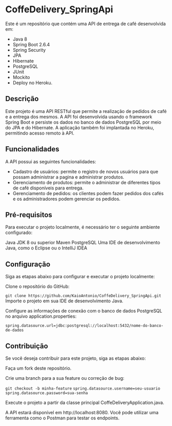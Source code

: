 # CoffeDelivery_SpringApi
Este é um repositório que contém uma API de entrega de café desenvolvida em: 

- Java 8
- Spring Boot 2.6.4
- Spring Security
- JPA
- Hibernate
- PostgreSQL
- JUnit
- Mockito
- Deploy no Heroku.

## Descrição
Este projeto é uma API RESTful que permite a realização de pedidos de café e a entrega dos mesmos. A API foi desenvolvida usando o framework Spring Boot e persiste os dados no banco de dados PostgreSQL por meio do JPA e do Hibernate. A aplicação também foi implantada no Heroku, permitindo acesso remoto à API.

## Funcionalidades
A API possui as seguintes funcionalidades:

- Cadastro de usuários: permite o registro de novos usuários para que possam administrar a pagina e administrar produtos.
- Gerenciamento de produtos: permite o administrar de diferentes tipos de café disponíveis para entrega.
- Gerenciamento de pedidos: os clientes podem fazer pedidos dos cafés e os administradores podem gerenciar os pedidos.

## Pré-requisitos
Para executar o projeto localmente, é necessário ter o seguinte ambiente configurado:

Java JDK 8 ou superior
Maven
PostgreSQL
Uma IDE de desenvolvimento Java, como o Eclipse ou o IntelliJ IDEA

## Configuração
Siga as etapas abaixo para configurar e executar o projeto localmente:

Clone o repositório do GitHub:

``` git clone https://github.com/KaioAntonio/CoffeDelivery_SpringApi.git ```
Importe o projeto em sua IDE de desenvolvimento Java.

Configure as informações de conexão com o banco de dados PostgreSQL no arquivo application.properties:

``` spring.datasource.url=jdbc:postgresql://localhost:5432/nome-do-banco-de-dados ```


## Contribuição
Se você deseja contribuir para este projeto, siga as etapas abaixo:

Faça um fork deste repositório.

Crie uma branch para a sua feature ou correção de bug:



``` git checkout -b minha-feature ```
``` spring.datasource.username=seu-usuario ```
``` spring.datasource.password=sua-senha ```

Execute o projeto a partir da classe principal CoffeDeliveryApplication.java.

A API estará disponível em http://localhost:8080. Você pode utilizar uma ferramenta como o Postman para testar os endpoints.
